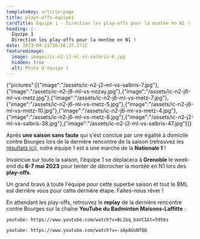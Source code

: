 ```yaml
---
templateKey: article-page
title: plays-offs-equipe1
cardTitle: Équipe 1 - Direction les play-offs pour la montée en N1 !
heading: |-
  Équipe 1
  Direction les play-offs pour la montée en N1 !
date: 2023-04-21T16:56:37.271Z
featuredimage:
  image: images/ic-n2-j2-ml-vs-salbris-6.jpg
  hidden: true
  alt: Photo d'équipe 1
---
```

<gallery>{"pictures":[{"image":"/assets/ic-n2-j2-ml-vs-salbris-7.jpg"},{"image":"/assets/ic-n2-j8-ml-vs-nozay.jpg"},{"image":"/assets/ic-n2-j6-ml-vs-metz.jpg"},{"image":"/assets/ic-n2-j6-ml-vs-metz-7.jpg"},{"image":"/assets/ic-n2-j6-ml-vs-metz-5.jpg"},{"image":"/assets/ic-n2-j6-ml-vs-metz-10.jpg"},{"image":"/assets/ic-n2-j6-ml-vs-metz-4.jpg"},{"image":"/assets/ic-n2-j6-ml-vs-metz-8.jpg"},{"image":"/assets/ic-n2-j2-ml-vs-salbris-38.jpg"},{"image":"/assets/ic-n2-j2-ml-vs-salbris-47.jpg"}]}</gallery>

Après **une saison sans faute** qui s'est conclue par une égalité à domicile contre Bourges lors de la dernière rencontre de la saison (retrouvez les [résultats ici](https://badml.com/results/2023-04-15-16-00-interclub-equipe-1/)), notre équipe 1 est à une marche de la **Nationale 1** !

Invaincue sur toute la saison, l'équipe 1 se déplacera à **Grenoble** le week-end du **6-7 mai 2023** pour tenter de décrocher la montée en N1 lors des **play-offs**.

Un grand bravo à toute l'équipe pour cette superbe saison et tout le BML est derrière vous pour cette dernière étape. Faites-nous rêver !

En attendant les play-offs, retrouvez le **replay** de la dernière rencontre contre Bourges sur la chaîne **YouTube du Badminton Maisons-Laffitte** :

`youtube: https://www.youtube.com/watch?v=BL1bq_baVCI&t=5956s`

`youtube: https://www.youtube.com/watch?v=-zApAUoNTQQ`